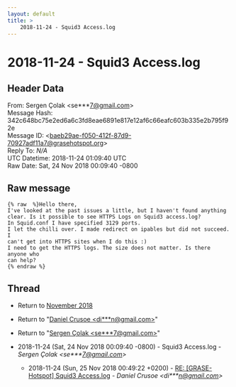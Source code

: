 ```yaml
---
layout: default
title: >
    2018-11-24 - Squid3 Access.log
---
```


# 2018-11-24 - Squid3 Access.log

## Header Data

From: Sergen Çolak \<se***7@gmail.com\><br>
Message Hash: 342c648bc75e2ed6a6c3fd8eae6891e817e12af6c66eafc603b335e2b795f92e<br>
Message ID: \<baeb29ae-f050-412f-87d9-70927adf11a7@grasehotspot.org\><br>
Reply To: _N/A_<br>
UTC Datetime: 2018-11-24 01:09:40 UTC<br>
Raw Date: Sat, 24 Nov 2018 00:09:40 -0800<br>

## Raw message

```
{% raw  %}Hello there,
I've looked at the past issues a little, but I haven't found anything 
clear. Is it possible to see HTTPS Logs on Squid3 access.log?
In Squid.conf I have specified 3129 ports.
I let the chilli over. I made redirect on ipables but did not succeed. I 
can't get into HTTPS sites when I do this :)
I need to get the HTTPS logs. The size does not matter. Is there anyone who 
can help?
{% endraw %}
```

## Thread

+ Return to [November 2018](/archive/2018/11)

+ Return to "[Daniel Crusoe <di***n<span>@</span>gmail.com>](/authors/di___n_at_gmail_com)"
+ Return to "[Sergen Çolak <se***7<span>@</span>gmail.com>](/authors/se___7_at_gmail_com)"

+ 2018-11-24 (Sat, 24 Nov 2018 00:09:40 -0800) - Squid3 Access.log - _Sergen Çolak \<se***7@gmail.com\>_
  + 2018-11-24 (Sun, 25 Nov 2018 00:49:22 +0200) - [RE: [GRASE-Hotspot] Squid3 Access.log](/archive/2018/11/29eba62dc29d2f9050625cce0f9efb53a64ef9ed2f30013f73d5fcfc678ec57b) - _Daniel Crusoe \<di***n@gmail.com\>_

